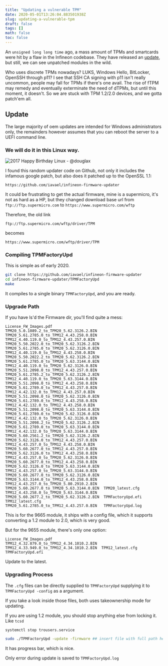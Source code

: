 ```yaml
---
title: "Updating a vulnerable TPM"
date: 2020-05-01T13:26:04.883501938Z
slug: updating-a-vulnerable-tpm
draft: false
tags: []
math: false
toc: false
---
```


An `unsigned long long time` ago, a mass amount of TPMs and smartcards were hit by a flaw in the Infineon codebase. They have released an [update](https://www.infineon.com/cms/en/product/promopages/tpm-update/), but still, we can see unpatched modules in the wild. 

<!--more-->

Who uses discrete TPMs nowadays? LUKS, Windows Hello, BitLocker, OpenSSH through p11? I see that SSH CA signing with p11 isn't really uncommon, people may fall for TPMs if there's one avail. The rise of fTPM may remedy and eventually exterminate the need of dTPMs, but until this moment, it doesn't. So we are stuck with TPM 1.2/2.0 devices, and we gotta patch'em all.

## Update
The large majority of oem updates are intended for Windows administrators only, the remainders however assumes that you can reboot the server to a UEFI command line. 

### We will do it in this Linux way.

![2017 Happy Birthday Linux - @douglax](https://assets.qzhou.dev/file/12be5ea9/0uC0o5Vpes.png)


I found this random updater code on Github, not only it includes the infamous google patch, but also does it patched up to the OpenSSL 1.1:

```
https://github.com/iavael/infineon-firmware-updater
```

It could be frustrating to get the actual firmware, mine is a supermicro, it's not as hard as a HP, but they changed download base url from `ftp://ftp.supermicro.com` to `https://www.supermicro.com/wftp`

Therefore, the old link
```
ftp://ftp.supermicro.com/wftp/driver/TPM
```
becomes
```
https://www.supermicro.com/wftp/driver/TPM
```

### Compiling TPMFactoryUpd

This is simple as of early 2020.

```bash
git clone https://github.com/iavael/infineon-firmware-updater
cd infineon-firmware-updater/TPMFactoryUpd
make
```

It compiles to a single binary `TPMFactoryUpd`, and you are ready.

### Upgrade Path

If you have ls'd the Firmware dir, you'll find quite a mess:

```
License_FW_Images.pdf                      TPM20_5.0.1089.2_to_TPM20_5.62.3126.2.BIN   TPM20_5.61.2785.0_to_TPM12_4.43.258.0.BIN
TPM12_4.40.119.0_to_TPM12_4.43.257.0.BIN   TPM20_5.50.2022.0_to_TPM20_5.62.3126.2.BIN  TPM20_5.61.2785.0_to_TPM20_5.62.3126.0.BIN
TPM12_4.40.119.0_to_TPM12_4.43.258.0.BIN   TPM20_5.50.2022.2_to_TPM20_5.62.3126.2.BIN  TPM20_5.61.2785.0_to_TPM20_5.63.3144.0.BIN
TPM12_4.40.119.0_to_TPM20_5.62.3126.0.BIN  TPM20_5.51.2098.0_to_TPM12_4.43.257.0.BIN   TPM20_5.61.2785.2_to_TPM20_5.62.3126.2.BIN
TPM12_4.40.119.0_to_TPM20_5.63.3144.0.BIN  TPM20_5.51.2098.0_to_TPM12_4.43.258.0.BIN   TPM20_5.61.2789.0_to_TPM12_4.43.257.0.BIN
TPM12_4.42.132.0_to_TPM12_4.43.257.0.BIN   TPM20_5.51.2098.0_to_TPM20_5.62.3126.0.BIN  TPM20_5.61.2789.0_to_TPM12_4.43.258.0.BIN
TPM12_4.42.132.0_to_TPM12_4.43.258.0.BIN   TPM20_5.51.2098.0_to_TPM20_5.63.3144.0.BIN  TPM20_5.61.2789.0_to_TPM20_5.62.3126.0.BIN
TPM12_4.42.132.0_to_TPM20_5.62.3126.0.BIN  TPM20_5.51.2098.2_to_TPM20_5.62.3126.2.BIN  TPM20_5.61.2789.0_to_TPM20_5.63.3144.0.BIN
TPM12_4.42.132.0_to_TPM20_5.63.3144.0.BIN  TPM20_5.60.2561.2_to_TPM20_5.62.3126.2.BIN  TPM20_5.62.3126.0_to_TPM12_4.43.257.0.BIN
TPM12_4.43.257.0_to_TPM12_4.43.258.0.BIN   TPM20_5.60.2677.0_to_TPM12_4.43.257.0.BIN   TPM20_5.62.3126.0_to_TPM12_4.43.258.0.BIN
TPM12_4.43.257.0_to_TPM20_5.62.3126.0.BIN  TPM20_5.60.2677.0_to_TPM12_4.43.258.0.BIN   TPM20_5.62.3126.0_to_TPM20_5.63.3144.0.BIN
TPM12_4.43.257.0_to_TPM20_5.63.3144.0.BIN  TPM20_5.60.2677.0_to_TPM20_5.62.3126.0.BIN  TPM20_5.63.3144.0_to_TPM12_4.43.258.0.BIN
TPM12_4.43.257.0_to_TPM20_5.80.2910.2.BIN  TPM20_5.60.2677.0_to_TPM20_5.63.3144.0.BIN  TPM20_latest.cfg
TPM12_4.43.258.0_to_TPM20_5.63.3144.0.BIN  TPM20_5.60.2677.2_to_TPM20_5.62.3126.2.BIN  TPMFactoryUpd.efi
TPM12_latest.cfg                           TPM20_5.61.2785.0_to_TPM12_4.43.257.0.BIN   TPMFactoryUpd.log
```

This is for the 9665 module, it ships with a config file, which it supports converting a 1.2 module to 2.0, which is very good.

But for the 9655 module, there's only one option:
```
License_FW_Images.pdf  
TPM12_4.32.879.0_to_TPM12_4.34.1010.2.BIN  TPM12_4.33.949.0_to_TPM12_4.34.1010.2.BIN  TPM12_latest.cfg  TPMFactoryUpd.efi
```
Update to the latest.

### Upgrading Process

The `.cfg` files can be directly supplied to `TPMFactoryUpd` supplying it to `TPMFactoryUpd -config` as a argument.

If you take a look inside those files, both uses takeownership mode for updating.

If you are using 1.2 module, you should stop anything else from locking it. Like `tcsd`

```bash
systemctl stop trousers.service

sudo ./TPMFactoryUpd -update -firmware ## insert file with full path here
```

It has progress bar, which is nice.

Only error during update is saved to `TPMFactoryUpd.log`



